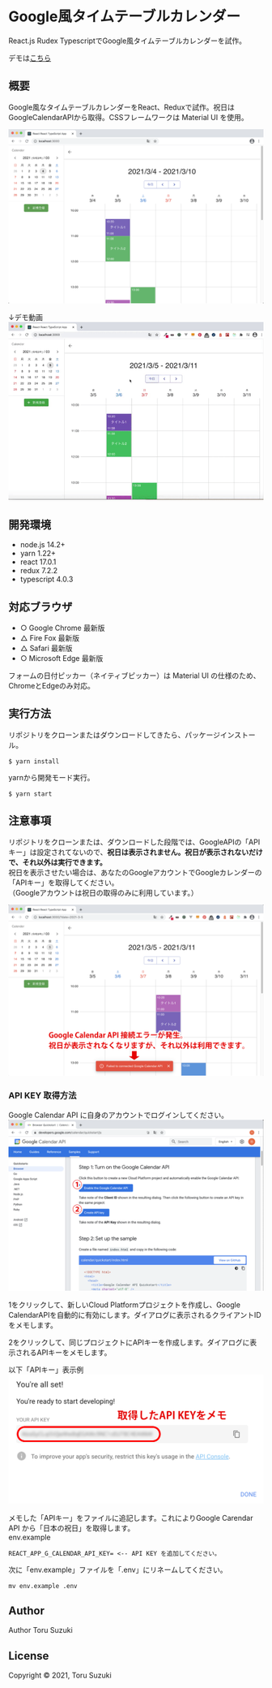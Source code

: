 # Google風タイムテーブルカレンダー
React.js Rudex TypescriptでGoogle風タイムテーブルカレンダーを試作。  
  
デモは[こちら](https://cal1.t-suzu.com/)  

## 概要
Google風なタイムテーブルカレンダーをReact、Reduxで試作。祝日はGoogleCalendarAPIから取得。CSSフレームワークは Material UI を使用。

![demo](/doc/demo.png)

↓デモ動画  
![sample](/doc/original.gif)

## 開発環境
- node.js 14.2+
- yarn 1.22+
- react 17.0.1
- redux 7.2.2
- typescript 4.0.3

## 対応ブラウザ
- ○ Google Chrome 最新版
- △ Fire Fox 最新版
- △ Safari 最新版
- ○ Microsoft Edge 最新版  

フォームの日付ピッカー（ネイティブピッカー）は Material UI の仕様のため、ChromeとEdgeのみ対応。

## 実行方法
リポジトリをクローンまたはダウンロードしてきたら、パッケージインストール。
```
$ yarn install
```
yarnから開発モード実行。
```
$ yarn start
```

## 注意事項
リポジトリをクローンまたは、ダウンロードした段階では、GoogleAPIの「APIキー」は設定されてないので、**祝日は表示されません。祝日が表示されないだけで、それ以外は実行できます。**  
祝日を表示させたい場合は、あなたのGoogleアカウントでGoogleカレンダーの「APIキー」を取得してください。  
（Googleアカウントは祝日の取得のみに利用しています。）

![screen3](/doc/screen3.png)

### API KEY 取得方法
Google Calendar API に自身のアカウントでログインしてください。
![screen](/doc/screen1.png)

1をクリックして、新しいCloud Platformプロジェクトを作成し、Google CalendarAPIを自動的に有効にします。ダイアログに表示されるクライアントIDをメモします。

2をクリックして、同じプロジェクトにAPIキーを作成します。ダイアログに表示されるAPIキーをメモします。

以下「APIキー」表示例
![screen2](/doc/screen2.png)

メモした「APIキー」をファイルに追記します。これによりGoogle Carendar API から「日本の祝日」を取得します。  
env.example
```
REACT_APP_G_CALENDAR_API_KEY= <-- API KEY を追加してください。
```

次に「env.example」ファイルを「.env」にリネームしてください。
```
mv env.example .env
```

## Author
Author Toru Suzuki

## License
Copyright © 2021, Toru Suzuki
